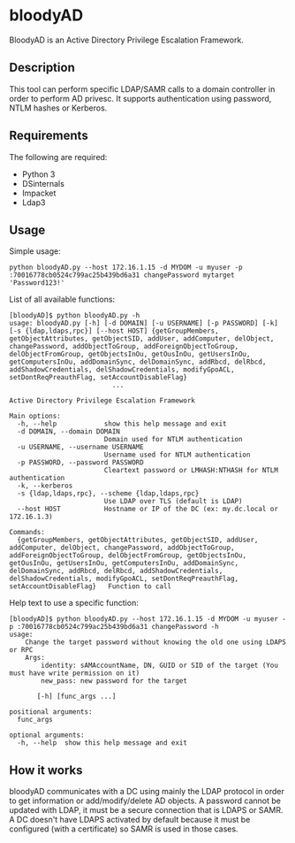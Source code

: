 # bloodyAD
BloodyAD is an Active Directory Privilege Escalation Framework.

## Description
This tool can perform specific LDAP/SAMR calls to a domain controller in order to perform AD privesc.
It supports authentication using password, NTLM hashes or Kerberos.

## Requirements
The following are required:
- Python 3
- DSinternals
- Impacket
- Ldap3

## Usage
Simple usage:
```
python bloodyAD.py --host 172.16.1.15 -d MYDOM -u myuser -p :70016778cb0524c799ac25b439bd6a31 changePassword mytarget 'Password123!'
```

List of all available functions:
```
[bloodyAD]$ python bloodyAD.py -h
usage: bloodyAD.py [-h] [-d DOMAIN] [-u USERNAME] [-p PASSWORD] [-k] [-s {ldap,ldaps,rpc}] [--host HOST] {getGroupMembers, getObjectAttributes, getObjectSID, addUser, addComputer, delObject, changePassword, addObjectToGroup, addForeignObjectToGroup, delObjectFromGroup, getObjectsInOu, getOusInOu, getUsersInOu, getComputersInOu, addDomainSync, delDomainSync, addRbcd, delRbcd, addShadowCredentials, delShadowCredentials, modifyGpoACL, setDontReqPreauthFlag, setAccountDisableFlag}
                          ...

Active Directory Privilege Escalation Framework

Main options:
  -h, --help            show this help message and exit
  -d DOMAIN, --domain DOMAIN
                        Domain used for NTLM authentication
  -u USERNAME, --username USERNAME
                        Username used for NTLM authentication
  -p PASSWORD, --password PASSWORD
                        Cleartext password or LMHASH:NTHASH for NTLM authentication
  -k, --kerberos
  -s {ldap,ldaps,rpc}, --scheme {ldap,ldaps,rpc}
                        Use LDAP over TLS (default is LDAP)
  --host HOST           Hostname or IP of the DC (ex: my.dc.local or 172.16.1.3)

Commands:
  {getGroupMembers, getObjectAttributes, getObjectSID, addUser, addComputer, delObject, changePassword, addObjectToGroup, addForeignObjectToGroup, delObjectFromGroup, getObjectsInOu, getOusInOu, getUsersInOu, getComputersInOu, addDomainSync, delDomainSync, addRbcd, delRbcd, addShadowCredentials, delShadowCredentials, modifyGpoACL, setDontReqPreauthFlag, setAccountDisableFlag}   Function to call
```

Help text to use a specific function:
```
[bloodyAD]$ python bloodyAD.py --host 172.16.1.15 -d MYDOM -u myuser -p :70016778cb0524c799ac25b439bd6a31 changePassword -h
usage: 
    Change the target password without knowing the old one using LDAPS or RPC
    Args:
        identity: sAMAccountName, DN, GUID or SID of the target (You must have write permission on it)
        new_pass: new password for the target
    
       [-h] [func_args ...]

positional arguments:
  func_args

optional arguments:
  -h, --help  show this help message and exit
  ```
  
## How it works
bloodyAD communicates with a DC using mainly the LDAP protocol in order to get information or add/modify/delete AD objects. A password cannot be updated with LDAP, it must be a secure connection that is LDAPS or SAMR. A DC doesn't have LDAPS activated by default because it must be configured (with a certificate) so SAMR is used in those cases.
